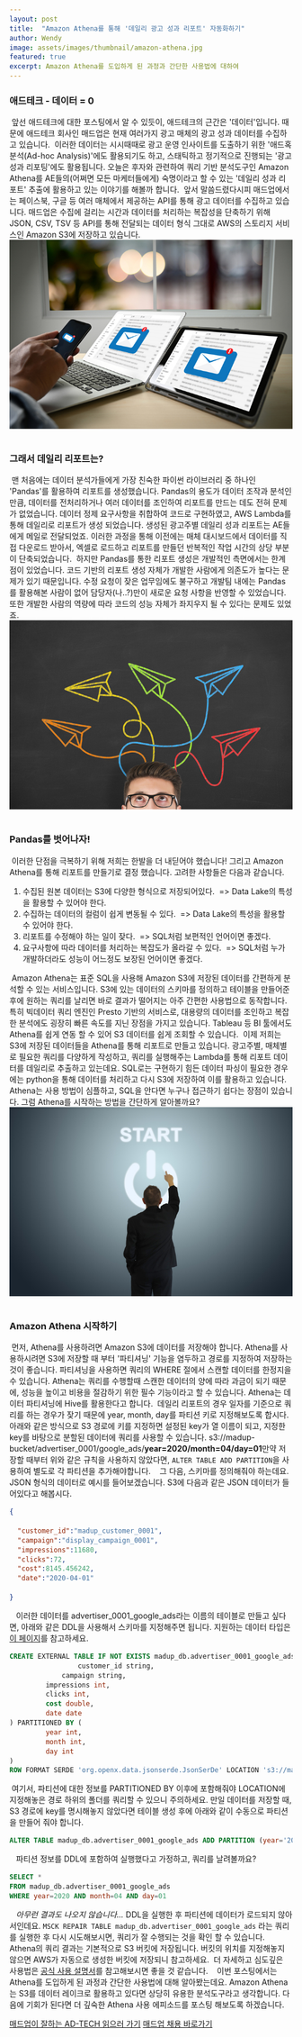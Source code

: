 ```yaml
---
layout: post
title:  "Amazon Athena를 통해 '데일리 광고 성과 리포트' 자동화하기" 
author: Wendy
image: assets/images/thumbnail/amazon-athena.jpg
featured: true
excerpt: Amazon Athena를 도입하게 된 과정과 간단한 사용법에 대하여
---
```


### **애드테크 - 데이터 = 0**
​
앞선 애드테크에 대한 포스팅에서 알 수 있듯이, 애드테크의 근간은 '데이터'입니다. 때문에 애드테크 회사인 매드업은 현재 여러가지 광고 매체의 광고 성과 데이터를 수집하고 있습니다. 
​
이러한 데이터는 시시때때로 광고 운영 인사이트를 도출하기 위한 '애드혹 분석(Ad-hoc Analysis)'에도 활용되기도 하고, 스태틱하고 정기적으로 진행되는 '광고 성과 리포팅'에도 활용됩니다. 오늘은 후자와 관련하여 쿼리 기반 분석도구인 Amazon Athena를 AE들의(어쩌면 모든 마케터들에게) 숙명이라고 할 수 있는 '데일리 성과 리포트' 추출에 활용하고 있는 이야기를 해볼까 합니다.
​
앞서 말씀드렸다시피 매드업에서는 페이스북, 구글 등 여러 매체에서 제공하는 API를 통해 광고 데이터를 수집하고 있습니다. 매드업은 수집에 걸리는 시간과 데이터를 처리하는 복잡성을 단축하기 위해 JSON, CSV, TSV 등 API를 통해 전달되는 데이터 형식 그대로 AWS의 스토리지 서비스인 Amazon S3에 저장하고 있습니다. 
​
​
<img style="display:block;margin:0 auto;" src="../assets/images/amazon-athena/2.jpg">
​
### **그래서 데일리 리포트는?**
​
맨 처음에는 데이터 분석가들에게 가장 친숙한 파이썬 라이브러리 중 하나인 'Pandas'를 활용하여 리포트를 생성했습니다. Pandas의 용도가 데이터 조작과 분석인 만큼, 데이터를 전처리하거나 여러 데이터를 조인하여 리포트를 만드는 데도 전혀 문제가 없었습니다. 데이터 정제 요구사항을 취합하여 코드로 구현하였고, AWS Lambda를 통해 데일리로 리포트가 생성 되었습니다. 생성된 광고주별 데일리 성과 리포트는 AE들에게 메일로 전달되었죠. 이러한 과정을 통해 이전에는 매체 대시보드에서 데이터를 직접 다운로드 받아서, 엑셀로 로드하고 리포트를 만들던 반복적인 작업 시간의 상당 부분이 단축되었습니다. 
​
하지만 Pandas를 통한 리포트 생성은 개발적인 측면에서는 한계점이 있었습니다. 코드 기반의 리포트 생성 자체가 개발한 사람에게 의존도가 높다는 문제가 있기 때문입니다. 수정 요청이 잦은 업무임에도 불구하고 개발팀 내에는 Pandas를 활용해본 사람이 없어 담당자(나..?)만이 새로운 요청 사항을 반영할 수 있었습니다. 또한 개발한 사람의 역량에 따라 코드의 성능 자체가 좌지우지 될 수 있다는 문제도 있었죠. 
​
​
<img style="display:block;margin:0 auto;" src="../assets/images/amazon-athena/3.jpg">
​
### **Pandas를 벗어나자!**
​
이러한 단점을 극복하기 위해 저희는 한발을 더 내딛어야 했습니다! 그리고 Amazon Athena를 통해 리포트를 만들기로 결정 했습니다. 고려한 사항들은 다음과 같습니다.
​
​
​
1. 수집된 원본 데이터는 S3에 다양한 형식으로 저장되어있다. 
​
   => Data Lake의 특성을 활용할 수 있어야 한다.
​
2. 수집하는 데이터의 컬럼이 쉽게 변동될 수 있다. 
​
   => Data Lake의 특성을 활용할 수 있어야 한다.
​
3. 리포트를 수정해야 하는 일이 잦다. 
​
   => SQL처럼 보편적인 언어이면 좋겠다.
​
4. 요구사항에 따라 데이터를 처리하는 복잡도가 올라갈 수 있다. 
​
   => SQL처럼 누가 개발하더라도 성능이 어느정도 보장된 언어이면 좋겠다.
​
 
​
Amazon Athena는 표준 SQL을 사용해 Amazon S3에 저장된 데이터를 간편하게 분석할 수 있는 서비스입니다. S3에 있는 데이터의 스키마를 정의하고 테이블을 만들어준 후에 원하는 쿼리를 날리면 바로 결과가 떨어지는 아주 간편한 사용법으로 동작합니다. 특히 빅데이터 쿼리 엔진인 Presto 기반의 서비스로, 대용량의 데이터를 조인하고 복잡한 분석에도 굉장히 빠른 속도를 지닌 장점을 가지고 있습니다. Tableau 등 BI 툴에서도 Athena를 쉽게 연동 할 수 있어 S3 데이터를 쉽게 조회할 수 있습니다.
​
이제 저희는 S3에 저장된 데이터들을 Athena를 통해 리포트로 만들고 있습니다. 광고주별, 매체별로 필요한 쿼리를 다양하게 작성하고, 쿼리를 실행해주는 Lambda를 통해 리포트 데이터를 데일리로 추출하고 있는데요. SQL로는 구현하기 힘든 데이터 파싱이 필요한 경우에는 python을 통해 데이터를 처리하고 다시 S3에 저장하여 이를 활용하고 있습니다. Athena는 사용 방법이 심플하고, SQL을 안다면 누구나 접근하기 쉽다는 장점이 있습니다. 그럼 Athena를 시작하는 방법을 간단하게 알아볼까요?
​
​
<img style="display:block;margin:0 auto;" src="../assets/images/amazon-athena/4.jpg">
​
### **Amazon Athena 시작하기**
​
먼저, Athena를 사용하려면 Amazon S3에 데이터를 저장해야 합니다. 
​
Athena를 사용하시려면 S3에 저장할 때 부터 '파티셔닝' 기능을 염두하고 경로를 지정하여 저장하는 것이 좋습니다. 파티셔닝을 사용하면 쿼리의 WHERE 절에서 스캔할 데이터를 한정지을 수 있습니다. Athena는 쿼리를 수행할때 스캔한 데이터의 양에 따라 과금이 되기 때문에, 성능을 높이고 비용을 절감하기 위한 필수 기능이라고 할 수 있습니다. Athena는 데이터 파티셔닝에 Hive를 활용한다고 합니다.
​
데일리 리포트의 경우 일자를 기준으로 쿼리를 하는 경우가 잦기 때문에 year, month, day를 파티션 키로 지정해보도록 합시다. 아래와 같은 방식으로 S3 경로에 키를 지정하면 설정된 key가 열 이름이 되고, 지정한 key를 바탕으로 분할된 데이터에 쿼리를 사용할 수 있습니다.
​
s3://madup-bucket/advertiser_0001/google_ads/**year=2020/month=04/day=01**
​
만약 저장할 때부터 위와 같은 규칙을 사용하지 않았다면, `ALTER TABLE ADD PARTITION`을 사용하여 별도로 각 파티션을 추가해야합니다. 
​
​
​
그 다음, 스키마를 정의해줘야 하는데요.  JSON 형식의 데이터로 예시를 들어보겠습니다. S3에 다음과 같은 JSON 데이터가 들어있다고 해봅시다.
​
```json
{
​
  "customer_id":"madup_customer_0001",
  "campaign":"display_campaign_0001",
  "impressions":11680,
  "clicks":72,
  "cost":8145.456242,
  "date":"2020-04-01"
​
}
```
​
​
​
이러한 데이터를 advertiser_0001_google_ads라는 이름의 테이블로 만들고 싶다면, 아래와 같은 DDL을 사용해서 스키마를 지정해주면 됩니다. 지원하는 데이터 타입은 [이 페이지](https://docs.aws.amazon.com/ko_kr/athena/latest/ug/data-types.html)를 참고하세요.
​
```SQL
CREATE EXTERNAL TABLE IF NOT EXISTS madup_db.advertiser_0001_google_ads (
				 customer_id string,
  			 campaign string,
         impressions int,
         clicks int,
         cost double,
         date date 
) PARTITIONED BY (
         year int,
         month int,
         day int
) 
ROW FORMAT SERDE 'org.openx.data.jsonserde.JsonSerDe' LOCATION 's3://madup-bucket/advertiser_0001/google_ads/' TBLPROPERTIES ('has_encrypted_data'='false')
```
​
여기서, 파티션에 대한 정보를 PARTITIONED BY 이후에 포함해줘야 LOCATION에 지정해놓은 경로 하위의 폴더를 쿼리할 수 있으니 주의하세요. 
​
만일 데이터를 저장할 때, S3 경로에 key를 명시해놓지 않았다면 테이블 생성 후에 아래와 같이 수동으로 파티션을 만들어 줘야 합니다.
​
```SQL
ALTER TABLE madup_db.advertiser_0001_google_ads ADD PARTITION (year='2020',month='04',day='01') LOCATION 's3://madup-bucket/advertiser_0001/google_ads/2020/04/01'
```
​
​
​
파티션 정보를 DDL에 포함하여 실행했다고 가정하고, 쿼리를 날려볼까요? 
​
```SQL
SELECT *
FROM madup_db.advertiser_0001_google_ads
WHERE year=2020 AND month=04 AND day=01
```
​
​
​
*아무런 결과도 나오지 않습니다...* DDL을 실행한 후 파티션에 데이터가 로드되지 않아서인데요. `MSCK REPAIR TABLE madup_db.advertiser_0001_google_ads` 라는 쿼리를 실행한 후 다시 시도해보시면, 쿼리가 잘 수행되는 것을 확인 할 수 있습니다. 
​
Athena의 쿼리 결과는 기본적으로 S3 버킷에 저장됩니다. 버킷의 위치를 지정해놓지 않으면 AWS가 자동으로 생성한 버킷에 저장되니 참고하세요. 
​
더 자세하고 심도깊은 사용법은 [공식 사용 설명서](https://docs.aws.amazon.com/ko_kr/athena/latest/ug/what-is.html)를 참고해보시면 좋을 것 같습니다.
​
​
​
이번 포스팅에서는 Athena를 도입하게 된 과정과 간단한 사용법에 대해 알아봤는데요. Amazon Athena는 S3를 데이터 레이크로 활용하고 있다면 상당히 유용한 분석도구라고 생각합니다. 다음에 기회가 된다면 더 깊숙한 Athena 사용 에피소드를 포스팅 해보도록 하겠습니다.
​
<br/>

[매드업이 잘하는 AD-TECH 읽으러 가기][ad-tech]
[매드업 채용 바로가기][madup]

[madup]: <https://www.notion.so/maduphr/f5cafd7a9ab645889a843dcb2bc8605e>
[ad-tech]: <https://tech.madup.com/madup-adtech-1/>
